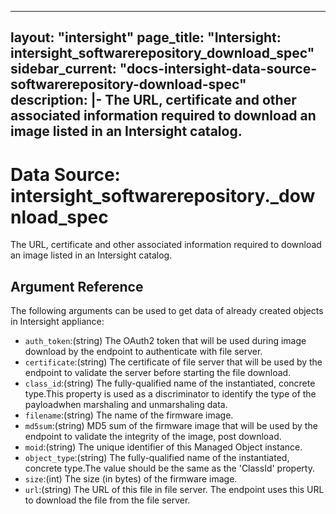 
---
layout: "intersight"
page_title: "Intersight: intersight_softwarerepository_download_spec"
sidebar_current: "docs-intersight-data-source-softwarerepository-download-spec"
description: |-
The URL, certificate and other associated information required to download an image listed in an Intersight catalog.
---

# Data Source: intersight_softwarerepository._download_spec
The URL, certificate and other associated information required to download an image listed in an Intersight catalog.
## Argument Reference
The following arguments can be used to get data of already created objects in Intersight appliance:
* `auth_token`:(string) The OAuth2 token that will be used during image download by the endpoint to authenticate with file server. 
* `certificate`:(string) The certificate of file server that will be used by the endpoint to validate the server before starting the file download. 
* `class_id`:(string) The fully-qualified name of the instantiated, concrete type.This property is used as a discriminator to identify the type of the payloadwhen marshaling and unmarshaling data. 
* `filename`:(string) The name of the firmware image. 
* `md5sum`:(string) MD5 sum of the firmware image that will be used by the endpoint to validate the integrity of the image, post download. 
* `moid`:(string) The unique identifier of this Managed Object instance. 
* `object_type`:(string) The fully-qualified name of the instantiated, concrete type.The value should be the same as the 'ClassId' property. 
* `size`:(int) The size (in bytes) of the firmware image. 
* `url`:(string) The URL of this file in file server. The endpoint uses this URL to download the file from the file server. 
